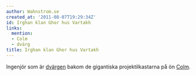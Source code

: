 ```yaml
---
author: Wahnstrom.se
created_at: '2011-08-07T19:29:34Z'
id: Irghan klan Ghor hus Vartakh
links:
  mention:
  - Colm
  - dvärg
title: Irghan klan Ghor hus Vartakh
---
```


Ingenjör som är [dvärgen] bakom de gigantiska projektilkastarna på ön [Colm].

  [dvärgen]: dvärg
  [Colm]: Colm